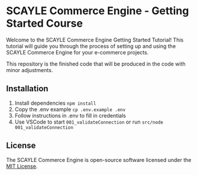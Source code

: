 # SCAYLE Commerce Engine - Getting Started Course

Welcome to the SCAYLE Commerce Engine Getting Started Tutorial! This tutorial will guide you through the process of setting up and using the SCAYLE Commerce Engine for your e-commerce projects.

This repository is the finished code that will be produced in the code with minor adjustments.

## Installation

1. Install dependencies `npm install`
2. Copy the .env example `cp .env.example .env`
3. Follow instructions in .env to fill in credentials
4. Use VSCode to start `001_validateConnection` or run `src/node 001_validateConnection`

## License

The SCAYLE Commerce Engine is open-source software licensed under the [MIT License](https://opensource.org/licenses/MIT).
